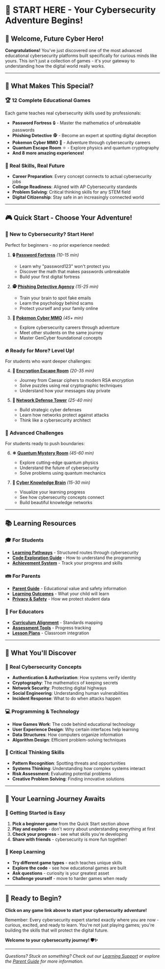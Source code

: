 # 🚀 START HERE - Your Cybersecurity Adventure Begins!

## 👋 Welcome, Future Cyber Hero!

**Congratulations!** You've just discovered one of the most advanced educational cybersecurity platforms built specifically for curious minds like yours. This isn't just a collection of games - it's your gateway to understanding how the digital world really works.

---

## 🎯 What Makes This Special?

### 🏆 **12 Complete Educational Games**
Each game teaches real cybersecurity skills used by professionals:
- **Password Fortress** 🔒 - Master the mathematics of unbreakable passwords
- **Phishing Detective** 🕵️ - Become an expert at spotting digital deception
- **Pokemon Cyber MMO** 🐉 - Adventure through cybersecurity careers
- **Quantum Escape Room** ⚛️ - Explore physics and quantum cryptography
- **And 8 more amazing experiences!**

### 🧠 **Real Skills, Real Future**
- **Career Preparation**: Every concept connects to actual cybersecurity jobs
- **College Readiness**: Aligned with AP Cybersecurity standards
- **Problem Solving**: Critical thinking skills for any STEM field
- **Digital Citizenship**: Stay safe in an increasingly connected world

---

## 🎮 Quick Start - Choose Your Adventure!

### 🌟 **New to Cybersecurity? Start Here!**
Perfect for beginners - no prior experience needed:

1. **🔒 [Password Fortress](../src/games/password-fortress/)** *(10-15 min)*
   - Learn why "password123" won't protect you
   - Discover the math that makes passwords unbreakable
   - Build your first digital fortress

2. **🕵️ [Phishing Detective Agency](../src/games/phishing-detective/)** *(15-25 min)*
   - Train your brain to spot fake emails
   - Learn the psychology behind scams
   - Protect yourself and your family online

3. **🐉 [Pokemon Cyber MMO](../src/games/pokemon-cyber-mmo/)** *(45+ min)*
   - Explore cybersecurity careers through adventure
   - Meet other students on the same journey
   - Master GenCyber foundational concepts

### 🔥 **Ready for More? Level Up!**
For students who want deeper challenges:

4. **🔐 [Encryption Escape Room](../src/games/encryption-escape/)** *(20-35 min)*
   - Journey from Caesar ciphers to modern RSA encryption
   - Solve puzzles using real cryptographic techniques
   - Understand how your messages stay private

5. **🏰 [Network Defense Tower](../src/games/network-defense/)** *(25-40 min)*
   - Build strategic cyber defenses
   - Learn how networks protect against attacks
   - Think like a cybersecurity architect

### 🚀 **Advanced Challenges**
For students ready to push boundaries:

6. **⚛️ [Quantum Mystery Room](../src/games/quantum-mystery-room/)** *(45-60 min)*
   - Explore cutting-edge quantum physics
   - Understand the future of cybersecurity
   - Solve problems using quantum mechanics

7. **🧠 [Cyber Knowledge Brain](../src/games/cyber-knowledge-brain/)** *(15-30 min)*
   - Visualize your learning progress
   - See how cybersecurity concepts connect
   - Build beautiful knowledge networks

---

## 📚 Learning Resources

### 🎓 **For Students**
- **[Learning Pathways](LEARNING-PATHWAYS.md)** - Structured routes through cybersecurity
- **[Code Exploration Guide](CODE-EXPLORATION.md)** - How to understand the programming
- **[Achievement System](../src/achievements/)** - Track your progress and skills

### 👪 **For Parents**
- **[Parent Guide](PARENT-GUIDE.md)** - Educational value and safety information
- **[Learning Outcomes](../educator-resources/LEARNING-OUTCOMES.md)** - What your child will learn
- **[Privacy & Safety](../SECURITY.md)** - How we protect student data

### 🏫 **For Educators**
- **[Curriculum Alignment](../educator-resources/CURRICULUM-ALIGNMENT.md)** - Standards mapping
- **[Assessment Tools](../educator-resources/ASSESSMENT-TOOLS.md)** - Progress tracking
- **[Lesson Plans](../educator-resources/LESSON-PLANS.md)** - Classroom integration

---

## 🌟 What You'll Discover

### 🔬 **Real Cybersecurity Concepts**
- **Authentication & Authorization**: How systems verify identity
- **Cryptography**: The mathematics of keeping secrets
- **Network Security**: Protecting digital highways
- **Social Engineering**: Understanding human vulnerabilities
- **Incident Response**: What to do when attacks happen

### 💻 **Programming & Technology**
- **How Games Work**: The code behind educational technology
- **User Experience Design**: Why certain interfaces help learning
- **Data Structures**: How computers organize information
- **Algorithm Design**: Efficient problem-solving techniques

### 🧠 **Critical Thinking Skills**
- **Pattern Recognition**: Spotting threats and opportunities
- **Systems Thinking**: Understanding how complex systems interact
- **Risk Assessment**: Evaluating potential problems
- **Creative Problem Solving**: Finding innovative solutions

---

## 🎯 Your Learning Journey Awaits

### 🏁 **Getting Started is Easy**
1. **Pick a beginner game** from the Quick Start section above
2. **Play and explore** - don't worry about understanding everything at first
3. **Check your progress** - see what skills you're developing
4. **Share with friends** - cybersecurity is more fun together!

### 🔄 **Keep Learning**
- **Try different game types** - each teaches unique skills
- **Explore the code** - see how educational games are built
- **Ask questions** - curiosity is your greatest asset
- **Challenge yourself** - move to harder games when ready

---

## 🚀 Ready to Begin?

**Click on any game link above to start your cybersecurity adventure!**

Remember: Every cybersecurity expert started exactly where you are now - curious, excited, and ready to learn. You're not just playing games; you're building the skills that will protect the digital future.

**Welcome to your cybersecurity journey! 🛡️✨**

---

*Questions? Stuck on something? Check out our [Learning Support](CODE-EXPLORATION.md) or explore the [Parent Guide](PARENT-GUIDE.md) for more information.*

